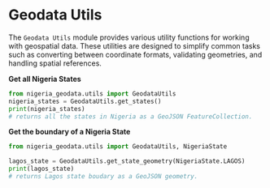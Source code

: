 # Geodata Utils


The `Geodata Utils` module provides various utility functions for working with geospatial data. These utilities are designed to simplify common tasks such as converting between coordinate formats, validating geometries, and handling spatial references.

**Get all Nigeria States**

```python
from nigeria_geodata.utils import GeodataUtils
nigeria_states = GeodataUtils.get_states()
print(nigeria_states)
# returns all the states in Nigeria as a GeoJSON FeatureCollection.
```

**Get the boundary of a Nigeria State**

```python
from nigeria_geodata.utils import GeodataUtils, NigeriaState

lagos_state = GeodataUtils.get_state_geometry(NigeriaState.LAGOS)
print(lagos_state)
# returns Lagos state boudary as a GeoJSON geometry.
```
